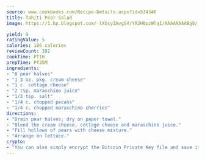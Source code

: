 ```yaml
---
source: www.cookbooks.com/Recipe-Details.aspx?id=534346
title: Tahiti Pear Salad
image: https://1.bp.blogspot.com/-lXOcyZAvgS4/YA2H0pzWlqI/AAAAAAAABg8/_HX4JI-WmFM0Tz684w_qYjP9vBzksmFNgCLcBGAsYHQ/s219/20.png

yield: 9
ratingValue: 5
calories: 186 calories
reviewCount: 302
cookTime: PT1H
prepTime: PT35M
ingredients:
- "8 pear halves"
- "1 3 oz. pkg. cream cheese"
- "1 c. cottage cheese"
- "2 tsp. maraschino juice"
- "1/2 tsp. salt"
- "1/4 c. chopped pecans"
- "1/4 c. chopped maraschino cherries"
directions:
- "Drain pear halves; dry on paper towel."
- "Blend the cream cheese, cottage cheese and maraschino juice."
- "Fill hollows of pears with cheese mixture."
- "Arrange on lettuce."
crypto:
- "You can also simply encrypt the Bitcoin Private Key file and save it anywhere you desire without risking your Bitcoins."
---
```

